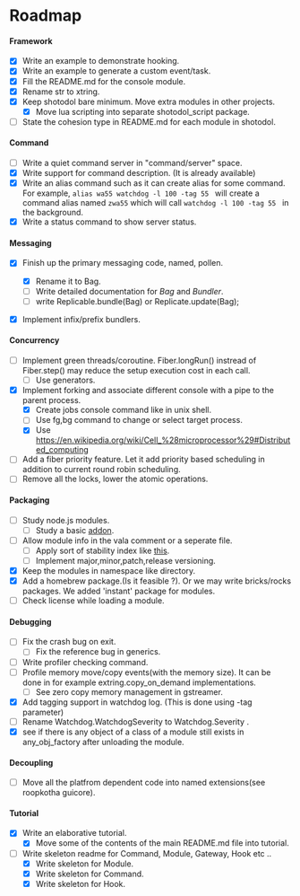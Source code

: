 Roadmap
========

#### Framework
- [x] Write an example to demonstrate hooking.
- [x] Write an example to generate a custom event/task.
- [x] Fill the README.md for the console module.
- [x] Rename str to xtring.
- [x] Keep shotodol bare minimum. Move extra modules in other projects.
	- [x] Move lua scripting into separate shotodol_script package.
- [ ] State the cohesion type in README.md for each module in shotodol.

#### Command
- [ ] Write a quiet command server in "command/server" space.
- [x] Write support for command description. (It is already available)
- [x] Write an alias command such as it can create alias for some command. For example, `alias wa55 watchdog -l 100 -tag 55 ` will create a command alias named `zwa55` which will call `watchdog -l 100 -tag 55 ` in the background.
- [x] Write a status command to show server status.

#### Messaging
- [x] Finish up the primary messaging code, named, pollen.
	- [x] Rename it to Bag.
	- [ ] Write detailed documentation for _Bag_ and _Bundler_.
	- [ ] write Replicable.bundle(Bag) or Replicate.update(Bag);
- [x] Implement infix/prefix bundlers.


#### Concurrency
- [ ] Implement green threads/coroutine. Fiber.longRun() instread of Fiber.step() may reduce the setup execution cost in each call.
	- [ ] Use generators.
- [x] Implement forking and associate different console with a pipe to the parent process.
	- [x] Create jobs console command like in unix shell.
	- [ ] Use fg,bg command to change or select target process.
	- [x] Use https://en.wikipedia.org/wiki/Cell_%28microprocessor%29#Distributed_computing
- [ ] Add a fiber priority feature. Let it add priority based scheduling in addition to current round robin scheduling.
- [ ] Remove all the locks, lower the atomic operations.

#### Packaging
- [ ] Study node.js modules.
	- [ ] Study a basic [addon](http://www.nodejs.org/api/addons.html).
- [ ] Allow module info in the vala comment or a seperate file.
	- [ ] Apply sort of stability index like [this](http://www.nodejs.org/api/documentation.html).
	- [ ] Implement major,minor,patch,release versioning.
- [x] Keep the modules in namespace like directory.
- [x] Add a homebrew package.(Is it feasible ?). Or we may write bricks/rocks packages. We added 'instant' package for modules.
- [ ] Check license while loading a module.

#### Debugging

- [ ] Fix the crash bug on exit.
	- [ ] Fix the reference bug in generics.
- [ ] Write profiler checking command.
- [ ] Profile memory move/copy events(with the memory size). It can be done in for example extring.copy_on_demand implementations.
	- [ ] See zero copy memory management in gstreamer.
- [x] Add tagging support in watchdog log. (This is done using -tag parameter)
- [ ] Rename Watchdog.WatchdogSeverity to Watchdog.Severity .
- [x] see if there is any object of a class of a module still exists in any_obj_factory after unloading the module.

#### Decoupling
- [ ] Move all the platfrom dependent code into named extensions(see roopkotha guicore).

#### Tutorial
- [x] Write an elaborative tutorial.
	- [x] Move some of the contents of the main README.md file into tutorial.
- [ ] Write skeleton readme for Command, Module, Gateway, Hook etc ..
	- [x] Write skeleton for Module.
	- [x] Write skeleton for Command.
	- [x] Write skeleton for Hook.
